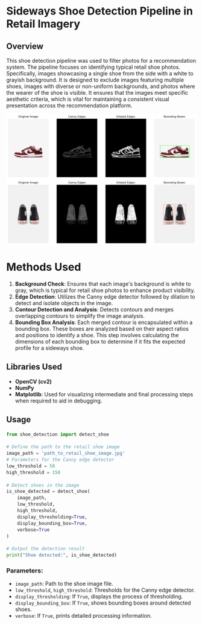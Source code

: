 
# Sideways Shoe Detection Pipeline in Retail Imagery

## Overview
This shoe detection pipeline was used to filter photos for a recommendation system. The pipeline focuses on identifying typical retail shoe photos. Specifically, images showcasing a single shoe from the side with a white to grayish background. It is designed to exclude images featuring multiple shoes, images with diverse or non-uniform backgrounds, and photos where the wearer of the shoe is visible. It ensures that the images meet specific aesthetic criteria, which is vital for maintaining a consistent visual presentation across the recommendation platform. 

<p align="center">
  <img src="images/output.png" alt="Positive Shoe Detection Example"/>
  <img src="images/output2.png" alt="Negative Shoe Detection Example"/>
</p>

# Methods Used
1. **Background Check**: Ensures that each image's background is white to gray, which is typical for retail shoe photos to enhance product visibility.
2. **Edge Detection**: Utilizes the Canny edge detector followed by dilation to detect and isolate objects in the image.
3. **Contour Detection and Analysis**: Detects contours and merges overlapping contours to simplify the image analysis.
4. **Bounding Box Analysis**: Each merged contour is encapsulated within a bounding box. These boxes are analyzed based on their aspect ratios and positions to identify a shoe. This step involves calculating the dimensions of each bounding box to determine if it fits the expected profile for a sideways shoe.

## Libraries Used
- **OpenCV (cv2)**
- **NumPy**
- **Matplotlib**: Used for visualizing intermediate and final processing steps when required to aid in debugging.

## Usage

```python
from shoe_detection import detect_shoe

# Define the path to the retail shoe image
image_path = 'path_to_retail_shoe_image.jpg'
# Parameters for the Canny edge detector
low_threshold = 50
high_threshold = 150

# Detect shoes in the image
is_shoe_detected = detect_shoe(
    image_path,
    low_threshold,
    high_threshold,
    display_thresholding=True,
    display_bounding_box=True,
    verbose=True
)

# Output the detection result
print("Shoe detected:", is_shoe_detected)
```

### Parameters:
- `image_path`: Path to the shoe image file.
- `low_threshold`, `high_threshold`: Thresholds for the Canny edge detector.
- `display_thresholding`: If `True`, displays the process of thresholding.
- `display_bounding_box`: If `True`, shows bounding boxes around detected shoes.
- `verbose`: If `True`, prints detailed processing information.
